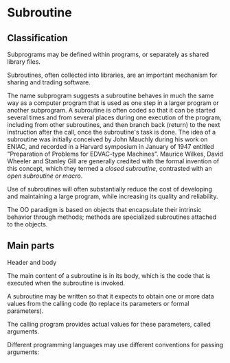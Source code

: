 # Subroutine



## Classification

Subprograms may be defined within programs, or separately as shared library files.

Subroutines, often collected into libraries, are an important mechanism for sharing and trading software.

The name subprogram suggests a subroutine behaves in much the same way as a computer program that is used as one step in a larger program or another subprogram. A subroutine is often coded so that it can be started several times and from several places during one execution of the program, including from other subroutines, and then branch back (return) to the next instruction after the call, once the subroutine's task is done. The idea of a subroutine was initially conceived by John Mauchly during his work on ENIAC, and recorded in a Harvard symposium in January of 1947 entitled "Preparation of Problems for EDVAC-type Machines". Maurice Wilkes, David Wheeler and Stanley Gill are generally credited with the formal invention of this concept, which they termed a *closed subroutine*, contrasted with an *open subroutine or macro*.

Use of subroutines will often substantially reduce the cost of developing and maintaining a large program, while increasing its quality and reliability.

The OO paradigm is based on objects that encapsulate their intrinsic behavior through methods; methods are specialized subroutines attached to the objects.


## Main parts

Header and body

The main content of a subroutine is in its body, which is the code that is executed when the subroutine is invoked.

A subroutine may be written so that it expects to obtain one or more data values from the calling code (to replace its parameters or formal parameters).

The calling program provides actual values for these parameters, called arguments.


Different programming languages may use different conventions for passing arguments:
